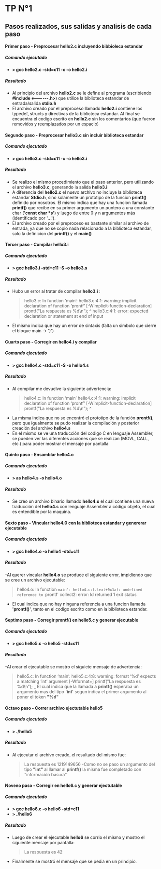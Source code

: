 # TP N°1
## Pasos realizados, sus salidas y analisis de cada paso
#### Primer paso - Preprocesar __hello2.c__ incluyendo bibbioleca estandar
##### Comando ejecutado
- __> gcc hello2.c  -std=c11 -c -o hello2.i__ 
##### Resultado
- Al principio del archivo __hello2.c__ se le define al programa (escribiendo __#include <------.h>__) que utilice la biblioteca estandar de entrada/salida __stdio.h__
- El archivo creado por el preproceso llamado __hello2.i__ contiene los typedef, structs y directivas de la biblioteca estandar. Al final se encuentra el codigo escrito en __hello2.c__ sin los comentarios (que fueron removidos y reemplazados por un espacio)
#### Segundo paso - Preprocesar __hello3.c__ sin incluir biblioteca estandar
##### Comando ejecutado
- __> gcc hello3.c  -std=c11 -c -o hello3.i__ 
##### Resultado
- Se realizo el mismo procedimiento que el paso anterior, pero utilizando el archivo __hello3.c__, generando la salida __hello3.i__
- A diferencia del __hello2.c__ el nuevo archivo no incluye la biblioteca estandar __Stdio.h__, sino solamente un prototipo de la funcion __printf()__ definido por nosotros. El mismo indica que hay una funcion llamada __printf()__ que recibe en su primer argumento un puntero a una constante char (__'const char *s'__) y luego de entre 0 y n argumentos más (identificado por __'...'__). 
- El archivo creado por el preproceso es bastante similar al archivo de entrada, ya que no se copio nada relacionado a la biblioteca estandar, solo la definicion del __printf()__ y el __main()__
#### Tercer paso - Compilar __hello3.i__
##### Comando ejecutado
- __> gcc hello3.i  -std=c11 -S -o hello3.s__ 
##### Resultado
- Hubo un error al tratar de compilar __hello3.i__ : 
    > hello3.c: In function ‘main’:
    > hello3.c:4:1: warning: implicit declaration of function ‘prontf’ [-Wimplicit-function-declaration]
    > prontf("La respuesta es %d\n");
    > ^
    > hello3.c:4:1: error: expected declaration or statement at end of input
- El mismo indica que hay un error de sintaxis (falta un simbolo que cierre el bloque main -> '}')
#### Cuarto paso - Corregir en __hello4.i__ y compilar
##### Comando ejecutado
- __> gcc hello4.c -std=c11 -S -o hello4.s__
##### Resultado
- Al compilar me devuelve la siguiente advertencia:
    > hello4.c: In function ‘main’
    > hello4.c:4:1: warning: implicit declaration of function ‘prontf’ [-Wimplicit-function-declaration]
    > prontf("La respuesta es %d\n");
    > ^
- La misma indica que no se encontró el prototipo de la función __prontf()__, pero que igualmente se pudo realizar la compilación y posterior creación del archivo __hello4.s__
- En el mismo se ve una traducción del codigo C en lenguaje Assembler, se pueden ver las diferentes acciones que se realizan (MOVL, CALL, etc.) para poder mostrar el mensaje por pantalla
#### Quinto paso - Ensamblar __hello4.o__
##### Comando ejecutado
- __> as hello4.s -o hello4.o__
##### Resultado
- Se creo un archivo binario llamado __hello4.o__ el cual contiene una nueva traducción del __hello4.s__ con lenguaje Assembler a código objeto, el cual es entendible por la maquina.
#### Sexto paso - Vincular __hello4.0__ con la biblioteca estandar y genererar ejecutable
##### Comando ejecutado
- __> gcc hello4.o -o hello4 -std=c11__
##### Resultado
-Al querer vincular __hello4.o__ se produce el siguiente error, impidiendo que se cree un archivo ejecutable:
>hello4.o: In function `main':
> hello4.c:(.text+0x1a): undefined reference to `prontf'
> collect2: error: ld returned 1 exit status
- El cual indica que no hay ninguna referencia a una funcion llamada __'prontf()'__, tanto en el codigo escrito como en la biblioteca estandar.
#### Septimo paso - Corregir __prontf()__ en __hello5.c__ y generar ejecutable
##### Comando ejecutado
- __> gcc hello5.c -o hello5 -std=c11__
##### Resultado
-Al crear el ejecutable se mostro el siguiete mensaje de advertencia:
> hello5.c: In function ‘main’:
> hello5.c:4:8: warning: format ‘%d’ expects a matching ‘int’ argument [-Wformat=]
> printf("La respuesta es %d\n");
_ El cual indica que la llamada a __printf()__ esperaba un argumento mas del tipo __'int'__ segun indica el primer argumento al poner el token __"%d"__
#### Octavo paso - Correr archivo ejectutable __hello5__
##### Comando ejecutado
- __> ./hello5__
##### Resultado
- Al ejecutar el archivo creado, el resultado del mismo fue: 
    > La respuesta es 1219149656
-Como no se paso un argumento del tipo __"int"__ al llamar al __printf()__
la misma fue completado con "información basura"
#### Noveno paso - Corregir en __hello6.c__ y generar ejectutable
##### Comando ejecutado
- __> gcc hello6.c -o hello6 -std=c11__
- __> ./hello6__
##### Resultado
- Luego de crear el ejecutable __hello6__ se corrio el mismo y mostro el siguiente mensaje por pantalla: 
    > La respuesta es 42
- Finalmente se mostró el mensaje que se pedia en un principio.
